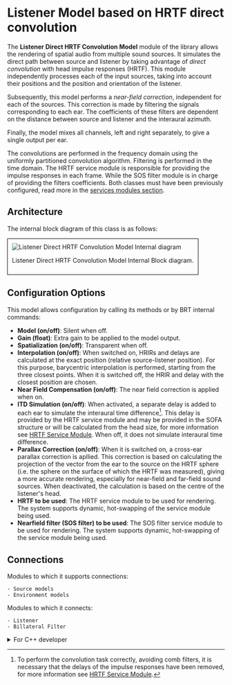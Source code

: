 # Listener Model based on HRTF direct convolution

The **Listener Direct HRTF Convolution Model** module of the library allows the rendering of spatial audio from multiple sound sources. It simulates the direct path between source and listener by taking advantage of *direct convolution* with head impulse responses (HRTF). This module independently processes each of the input sources, taking into account their positions and the position and orientation of the listener.

Subsequently, this model performs a *near-field correction*, independent for each of the sources. This correction is made by filtering the signals corresponding to each ear. The coefficients of these filters are dependent on the distance between source and listener and the interaural azimuth.

Finally, the model mixes all channels, left and right separately, to give a single output per ear.

The convolutions are performed in the frequency domain using the uniformly partitioned convolution algorithm. Filtering is performed in the time domain.
The HRTF service module is responsible for providing the impulse responses in each frame. While the SOS filter module is in charge of providing the filters coefficients. Both classes must have been previously configured, read more in the [services modules section](../../service-modules/index.md).


## Architecture

The internal block diagram of this class is as follows:
<div style="border: 1px solid #000; padding: 10px; display: inline-block;">
    <img src="/BRT-Documentation/assets/sysmldiagrams/ListenerDirectHRTFConvolutionModel Internal Block diagram.png" alt="Listener Direct HRTF Convolution Model Internal diagram" style="display: block; margin: 0 auto;">
    <p style="text-align: center;">Listener Direct HRTF Convolution Model Internal Block diagram.</p>
</div>

<!--The operation of the convolucionator as well as its block diagram can be seen in this link (:warning:URL).-->

## Configuration Options

This model allows configuration by calling its methods or by BRT internal commands:

- **Model (on/off)**: Silent when off.
- **Gain (float)**: Extra gain to be applied to the model output.
- **Spatialization (on/off)**: Transparent when off.
- **Interpolation (on/off)**: When switched on, HRIRs and delays are calculated at the exact position (relative source-listener position). For this purpose, barycentric interpolation is performed, starting from the three closest points. When it is switched off, the HRIR and delay with the closest position are chosen.
- **Near Field Compensation (on/off)**: The near field correction is applied when on. 
- **ITD Simulation (on/off)**: When activated, a separate delay is added to each ear to simulate the interaural time difference[^1]. This delay is provided by the HRTF service module and may be provided in the SOFA structure or will be calculated from the head size, for more information see [HRTF Service Module](../../service-modules/service-hrtf.md). When off, it does not simulate interaural time difference. 
- **Parallax Correction (on/off)**: When it is switched on, a cross-ear parallax correction is apllied. This correction is based on calculating the projection of the vector from the ear to the source on the HRTF sphere (i.e. the sphere on the surface of which the HRTF was measured), giving a more accurate rendering, especially for near-field and far-field sound sources. When deactivated, the calculation is based on the centre of the listener's head.
- **HRTF to be used**: The HRTF service module to be used for rendering. The system supports dynamic, hot-swapping of the service module being used.
- **Nearfield filter (SOS filter) to be used**: The SOS filter service module to be used for rendering. The system supports dynamic, hot-swapping of the service module being used.

[^1]: To perform the convolution task correctly, avoiding comb filters, it is necessary that the delays of the impulse responses have been removed, for more information see [HRTF Service Module](../../service-modules/service-hrtf.md).
## Connections
Modules to which it supports connections: 

    - Source models
    - Environment models

Modules to which it connects:

    - Listener
    - Billateral Filter


<details>
<summary>For C++ developer</summary>

<ul>
<li><strong>File</strong>: /include/ListenerModels/ListenerDirectHRTFConvolution.hpp</li>
<li><strong>Class name</strong>: CListenerDirectHRTFConvolutionModel</li>
<li><strong>Inheritance</strong>: CListenerModelBase</li>
<li><strong>Namespace</strong>: BRTListenerModel</li>
<li><strong>Classes that instance</strong>:
    <ul>
        <li>BRTProcessing::CHRTFConvolverProcessor</li>
        <li>BRTProcessing::CNearFieldEffectProcessor</li>
    </ul>
</li>
</ul> 

<h2>Class inheritance diagram</h2>
<div style="border: 1px solid #000; padding: 10px; display: inline-block;">
    <img src="/BRT-Documentation/assets/sysmldiagrams/ListenerDirectHRTFConvolutionModel Class Diagram.png" alt="Listener HRTF Model Internal diagram" style="display: block; margin: 0 auto;">
    <p style="text-align: center;">Listener HRTF Model Internal diagram.</p>
</div>
<br>

<h2>How to instantiate</h2>


```cpp
// Assuming that the ID of this listener model is contained in _listenerModelID.
brtManager.BeginSetup();
std::shared_ptr<BRTListenerModel::CListenerDirectHRTFConvolutionModel>listenerModel = brtManager.CreateListenerModel<BRTListenerModel::CListenerDirectHRTFConvolutionModel>(_listenerModelID);
brtManager.EndSetup();
if (listenerModel == nullptr) {
    // ERROR
}
```
<h2>How to connect</h2>
Connect it to a listener.

```cpp
// Assuming that the ID of this listener is contained in _listenerID and 
// that the ID of this listener model is contained in _listenerModelID.
std::shared_ptr<BRTBase::CListener> listener = brtManager.GetListener(_listenerID);
if (listener != nullptr) {
    brtManager.BeginSetup();
    bool control = listener->ConnectListenerModel(_listenerModelID);
    brtManager.EndSetup();
}
```

Connect an environment model to it.
```cpp
// Assuming that the ID of this listener model is contained in _listenerModelID.
// that the ID of this environment is contained in _environmentModelID.
std::shared_ptr<BRTListenerModel::CListenerModelBase> listenerModel = brtManager.GetListenerModel<BRTListenerModel::CListenerModelBase>(_listenerModelID);
if (listenerModel != nullptr) {
    brtManager.BeginSetup();
    bool control = listenerModel->ConnectEnvironmentModel(_environmentModelID);
    brtManager.EndSetup();
}
```

Connect a source model to it.

```cpp
// Assuming that the soundSource could be a ID(string) or a std::shared_ptr<BRTSourceModel::CSourceModelBase>;
std::shared_ptr<BRTListenerModel::CListenerModelBase> listenerModel = brtManager->GetListenerModel<BRTListenerModel::CListenerModelBase>(_listenerModelID);
if (listenerModel != nullptr) {			
	bool control = listenerModel->ConnectSoundSource(soundSource);
}

```


<h2>Public methods</h2>

```cpp
void EnableModel() override 
void DisableModel() override

void EnableSpatialization() override 
void DisableSpatialization() override
bool IsSpatializationEnabled() override

void EnableInterpolation() override 
void DisableInterpolation() override 
bool IsInterpolationEnabled() override

void EnableNearFieldEffect() override
void DisableNearFieldEffect() override
bool IsNearFieldEffectEnabled() override

void EnableITDSimulation() override
void DisableITDSimulation() override
bool IsITDSimulationEnabled() override

void EnableParallaxCorrection() override
void DisableParallaxCorrection() override 
bool IsParallaxCorrectionEnabled() override

bool SetHRTF(std::shared_ptr< BRTServices::CHRTF > _listenerHRTF) override
std::shared_ptr<BRTServices::CHRTF> GetHRTF() const override
void RemoveHRTF() override

bool SetNearFieldCompensationFilters(std::shared_ptr<BRTServices::CSOSFilters> _listenerILD) override
std::shared_ptr<BRTServices::CSOSFilters> GetNearFieldCompensationFilters() const override
void RemoveNearFierldCompensationFilters() override

bool ConnectSoundSource(std::shared_ptr<BRTSourceModel::CSourceModelBase> _source) override
bool ConnectSoundSource(const std::string & _sourceID) override
bool DisconnectSoundSource(std::shared_ptr<BRTSourceModel::CSourceModelBase> _source) override
bool DisconnectSoundSource(const std::string & _sourceID) override 

bool ConnectEnvironmentModel(const std::string & _environmentModelID) override 
bool DisconnectEnvironmentModel(const std::string & _environmentModelID) override

void ResetProcessorBuffers()
void UpdateCommand() override
```


</details>







